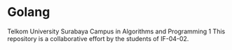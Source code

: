 # Golang

Telkom University Surabaya Campus in Algorithms and Programming 1
This repository is a collaborative effort by the students of IF-04-02.
